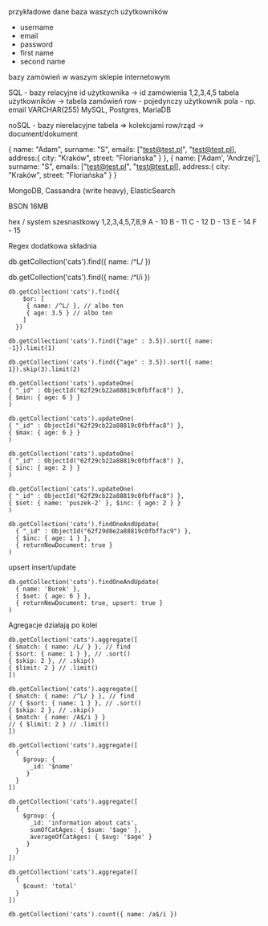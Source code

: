 przykładowe dane
baza waszych użytkowników
- username
- email
- password
- first name
- second name


bazy zamówień w waszym sklepie internetowym


SQL - bazy relacyjne
id użytkownika -> id zamówienia
1,2,3,4,5
tabela użytkowników -> tabela zamówień
row - pojedynczy użytkownik
pola - np. email VARCHAR(255)
MySQL, Postgres, MariaDB

noSQL - bazy nierelacyjne
tabela => kolekcjami
row/rząd -> document/dokument

{
    name: "Adam",
    surname: "S",
    emails: ["test@test.pl", "test@test.pl],
    address:{
        city: "Kraków",
        street: "Floriańska"
    }
},
{
    name: ['Adam', 'Andrzej'],
    surname: "S",
    emails: ["test@test.pl", "test@test.pl],
    address:{
        city: "Kraków",
        street: "Floriańska"
    }
}

MongoDB, Cassandra (write heavy), ElasticSearch

BSON 16MB

hex / system szesnastkowy
1,2,3,4,5,7,8,9
A - 10
B - 11
C - 12
D - 13
E - 14
F - 15



Regex dodatkowa składnia

db.getCollection('cats').find({ name: /^L/ })

db.getCollection('cats').find({ name: /^l/i })

```
db.getCollection('cats').find({ 
    $or: [
     { name: /^L/ }, // albo ten
     { age: 3.5 } // albo ten
    ]
  })
```

`db.getCollection('cats').find({"age" : 3.5}).sort({ name: -1}).limit(1)`

`db.getCollection('cats').find({"age" : 3.5}).sort({ name: 1}).skip(3).limit(2)`


```
db.getCollection('cats').updateOne(
{ "_id" : ObjectId("62f29cb22a88819c0fbffac8") },
{ $min: { age: 6 } }
)
```

```
db.getCollection('cats').updateOne(
{ "_id" : ObjectId("62f29cb22a88819c0fbffac8") },
{ $max: { age: 6 } }
)
```

```
db.getCollection('cats').updateOne(
{ "_id" : ObjectId("62f29cb22a88819c0fbffac8") },
{ $inc: { age: 2 } }
)
```

```
db.getCollection('cats').updateOne(
{ "_id" : ObjectId("62f29cb22a88819c0fbffac8") },
{ $set: { name: 'puszek-2' }, $inc: { age: 2 } }
)
```


```
db.getCollection('cats').findOneAndUpdate(
  { "_id" : ObjectId("62f29d8e2a88819c0fbffac9") },
  { $inc: { age: 1 } },
  { returnNewDocument: true }
)
```


upsert 
insert/update

```
db.getCollection('cats').findOneAndUpdate(
  { name: 'Burek' },
  { $set: { age: 6 } },
  { returnNewDocument: true, upsert: true }
)
```


Agregacje działają po kolei

```
db.getCollection('cats').aggregate([
{ $match: { name: /L/ } }, // find
{ $sort: { name: 1 } }, // .sort()
{ $skip: 2 }, // .skip()
{ $limit: 2 } // .limit()
])
```


```
db.getCollection('cats').aggregate([
{ $match: { name: /^L/ } }, // find
// { $sort: { name: 1 } }, // .sort()
{ $skip: 2 }, // .skip()
{ $match: { name: /A$/i } }
// { $limit: 2 } // .limit()
])
```


```
db.getCollection('cats').aggregate([
  {
    $group: {
      _id: '$name'   
     }    
  }
])
```


```
db.getCollection('cats').aggregate([
  {
    $group: {
      _id: 'information about cats',   
      sumOfCatAges: { $sum: '$age' },
      averageOfCatAges: { $avg: '$age' }  
     }    
  }
])
```

```
db.getCollection('cats').aggregate([
  {
    $count: 'total'   
  }
])
```

```
db.getCollection('cats').count({ name: /a$/i })
```